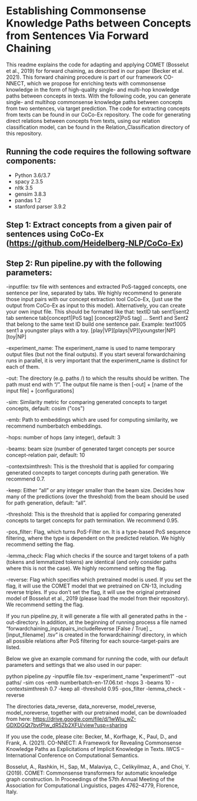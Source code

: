 # Establishing Commonsense Knowledge Paths between Concepts from Sentences Via Forward Chaining

This readme explains the code for adapting and applying COMET (Bosselut et al., 2019) for forward chaining, as described in our paper (Becker et al. 2021). This forward chaining procedure is part of our framework CO-NNECT, which we propose for enriching texts with commonsense knowledge in the form of high-quality single- and multi-hop knowledge paths between concepts in texts. With the following code, you can generate single- and multihop commonsense knowledge paths between concepts from two sentences, via target prediction. The code for extracting concepts from texts can be found in our CoCo-Ex repository. The code for generating direct relations between concepts from texts, using our relation classification model, can be found in the Relation_Classification directory of this repository.

## Running the code requires the following software components:

- Python 3.6/3.7
- spacy 2.3.5
- nltk 3.5
- gensim 3.8.3
- pandas 1.2
- stanford parser 3.9.2

## Step 1: Extract concepts from a given pair of sentences using CoCo-Ex (https://github.com/Heidelberg-NLP/CoCo-Ex)

## Step 2: Run pipeline.py with the following parameters:

-inputfile: tsv file with sentences and extracted PoS-tagged concepts, one sentence per line, separated by tabs. We highly recommend to generate those input pairs with our concept extraction tool CoCo-Ex,  (just use the output from CoCo-Ex as input to this model). Alternatively, you can create your own input file. This should be formated like that: textID  tab sent1|sent2 tab sentence tab[concept1|PoS tag] [concept2|PoS tag] ...
Sent1 and Sent2 that belong to the same text ID build one sentence pair.
Example: text1005   sent1   a youngster plays with a toy.   [play|VP][plays|VP][youngster|NP][toy|NP]

-experiment_name: The experiment_name is used to name temporary output files (but not the final outputs). If you start several forwardchaining runs in parallel, it is very important that the experiment_name is distinct for each of them.

-out: The directory (e.g. paths /) to which the results should be written. The path must end with “/”. The output file name is then [-out] + [name of the input file] + [configurations]

-sim: Similarity metric for comparing generated concepts to target concepts, default: cosim ("cos")

-emb: Path to embeddings which are used for computing similarity, we recommend numberbatch embeddings.

-hops: number of hops (any integer), default: 3 

-beams: beam size (number of generated target concepts per source concept-relation pair, default: 10 

-contextsimthresh: This is the threshold that is applied for comparing generated concepts to target concepts during path generation. We recommend 0.7.

-keep: Either “all” or any integer smaller than the beam size. Decides how many of the predictions (over the threshold) from the beam should be used for path generation, default: “all”.

-threshold: This is the threshold that is applied for comparing generated concepts to target concepts for path termination. We recommend 0.95.

-pos_filter: Flag, which turns PoS-Filter on. It is a type-based PoS sequence filtering, where the type
is dependent on the predicted relation. We highly recommend setting the flag.

-lemma_check: Flag which checks if the source and target tokens of a path (tokens and lemmatized tokens) are identical (and only consider paths where this is not the case). We highly recommend setting the flag.

-reverse: Flag which specifies which pretrained model is used. If you set the flag, it will use the COMET model that we pretrained on CN-13, including reverse triples. If you don’t set the flag, it will use the original pretrained model of Bosselut et al., 2019 (please load the model from their repository). We recommend setting the flag.

If you run pipeline.py, it will generate a file with all generated paths in the -out-directory. 
In addition, at the beginning of running process a file named “forwardchaining_inputpairs_includeReverse [False / True] _ [input_filename] .tsv” is created in the forwardchaining/ directory, in which all possible relations after PoS filtering for each source-target-pairs are listed. 

Below we give an example command for running the code, with our default parameters and settings that we also used in our paper:

python pipeline.py -inputfile file.tsv -experiment_name "experiment1" -out paths/ -sim cos -emb numberbatch-en-17.06.txt -hops 3 -beams 10 -contextsimthresh 0.7 -keep all -threshold 0.95 -pos_filter -lemma_check -reverse

The directories data_reverse, data_noreverse, model_reverse, model_noreverse, together with our pretrained model, can be downloaded from here: https://drive.google.com/file/d/1wWiu_wZ-GDXDGQt7bvtPIw_dR5Zb2XFU/view?usp=sharing

If you use the code, please cite: Becker, M., Korfhage, K., Paul, D., and Frank, A. (2021). CO-NNECT: A Framework for Revealing Commonsense Knowledge Paths as Explicitations of Implicit Knowledge in Texts. IWCS – International Conference on Computational Semantics.

Bosselut, A., Rashkin, H., Sap, M., Malaviya, C., Celikyilmaz, A., and Choi, Y. (2019). COMET: Commonsense transformers for automatic knowledge graph construction. In Proceedings of the 57th Annual Meeting of the Association for Computational Linguistics, pages 4762–4779, Florence, Italy.




